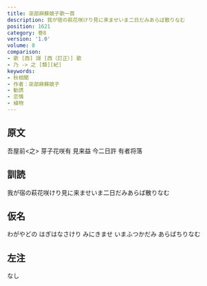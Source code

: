 ```yaml
---
title: 巫部麻蘇娘子歌一首
description: 我が宿の萩花咲けり見に来ませいま二日だみあらば散りなむ
position: 1621
category: 巻8
version: '1.0'
volume: 8
comparison:
- 歌 [西] 謌 [西（訂正）] 歌
- 乃 -> 之 [類][紀]
keywords:
- 秋相聞
- 作者：巫部麻蘇娘子
- 勧誘
- 恋情
- 植物
---
```


## 原文

吾屋前<之> 芽子花咲有 見来益 今二日許 有者将落

## 訓読

我が宿の萩花咲けり見に来ませいま二日だみあらば散りなむ

## 仮名

わがやどの はぎはなさけり みにきませ いまふつかだみ あらばちりなむ

## 左注

なし
